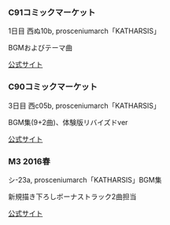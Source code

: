 ### C91コミックマーケット
1日目 西ぬ10b, prosceniumarch「KATHARSIS」

BGMおよびテーマ曲

[公式サイト](http://prosceniumarch.wix.com/katharsis)

### C90コミックマーケット
3日目 西c05b, prosceniumarch「KATHARSIS」  

BGM集(9+2曲)、体験版リバイズドver

[公式サイト](http://prosceniumarch.wix.com/katharsis)

### M3 2016春
シ-23a, prosceniumarch「KATHARSIS」BGM集

新規描き下ろしボーナストラック2曲担当

[公式サイト](http://prosceniumarch.wix.com/katharsis)